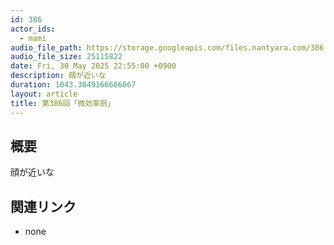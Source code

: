 ```yaml
---
id: 386
actor_ids:
  - mami
audio_file_path: https://storage.googleapis.com/files.nantyara.com/386.mp3
audio_file_size: 25115822
date: Fri, 30 May 2025 22:55:00 +0900
description: 顔が近いな
duration: 1043.3049166666667
layout: article
title: 第386回「微効率厨」
---
```

## 概要

顔が近いな

## 関連リンク

* none
